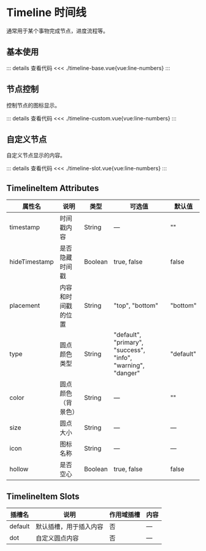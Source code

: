 <script setup>
import timelineBase from "./timeline-base.vue"
import timelineCustom from "./timeline-custom.vue"
import timelineSlot from "./timeline-slot.vue"
</script>

# Timeline 时间线

通常用于某个事物完成节点，进度流程等。

## 基本使用

<timelineBase />

::: details 查看代码
<<< ./timeline-base.vue{vue:line-numbers}
:::


## 节点控制

控制节点的图标显示。

<timelineCustom />

::: details 查看代码
<<< ./timeline-custom.vue{vue:line-numbers}
:::


## 自定义节点

自定义节点显示的内容。

<timelineSlot />

::: details 查看代码
<<< ./timeline-slot.vue{vue:line-numbers}
:::


## TimelineItem Attributes

<table>
  <thead>
    <tr>
      <th>属性名</th>
      <th>说明</th>
      <th>类型</th>
      <th>可选值</th>
      <th>默认值</th>
    </tr>
  </thead>
  <tbody>
    <tr>
      <td>timestamp</td>
      <td>时间戳内容</td>
      <td>String</td>
      <td>—</td>
      <td>""</td>
    </tr>
    <tr>
      <td>hideTimestamp</td>
      <td>是否隐藏时间戳</td>
      <td>Boolean</td>
      <td>true, false</td>
      <td>false</td>
    </tr>
    <tr>
      <td>placement</td>
      <td>内容和时间戳的位置</td>
      <td>String</td>
      <td>"top", "bottom"</td>
      <td>"bottom"</td>
    </tr>
    <tr>
      <td>type</td>
      <td>圆点颜色类型</td>
      <td>String</td>
      <td>"default", "primary", "success", "info", "warning", "danger"</td>
      <td>"default"</td>
    </tr>
    <tr>
      <td>color</td>
      <td>圆点颜色（背景色）</td>
      <td>String</td>
      <td>—</td>
      <td>""</td>
    </tr>
    <tr>
      <td>size</td>
      <td>圆点大小</td>
      <td>String</td>
      <td>—</td>
      <td>—</td>
    </tr>
    <tr>
      <td>icon</td>
      <td>图标名称</td>
      <td>String</td>
      <td>—</td>
      <td>—</td>
    </tr>
    <tr>
      <td>hollow</td>
      <td>是否空心</td>
      <td>Boolean</td>
      <td>true, false</td>
      <td>false</td>
    </tr>
  </tbody>
</table>

## TimelineItem Slots

<table>
  <thead>
    <tr>
      <th>插槽名</th>
      <th>说明</th>
      <th>作用域插槽</th>
      <th>内容</th>
    </tr>
  </thead>
  <tbody>
    <tr>
      <td>default</td>
      <td>默认插槽，用于插入内容</td>
      <td>否</td>
      <td>—</td>
    </tr>
    <tr>
      <td>dot</td>
      <td>自定义圆点内容</td>
      <td>否</td>
      <td>—</td>
    </tr>
  </tbody>
</table>

